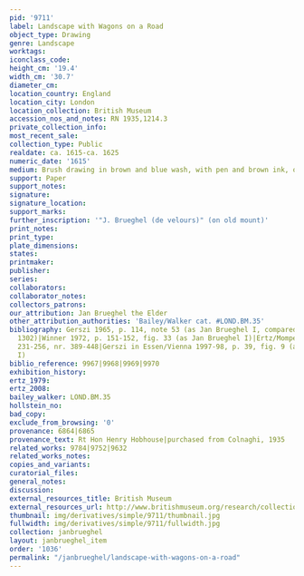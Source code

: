```yaml
---
pid: '9711'
label: Landscape with Wagons on a Road
object_type: Drawing
genre: Landscape
worktags:
iconclass_code:
height_cm: '19.4'
width_cm: '30.7'
diameter_cm:
location_country: England
location_city: London
location_collection: British Museum
accession_nos_and_notes: RN 1935,1214.3
private_collection_info:
most_recent_sale:
collection_type: Public
realdate: ca. 1615-ca. 1625
numeric_date: '1615'
medium: Brush drawing in brown and blue wash, with pen and brown ink, over black chalk
support: Paper
support_notes:
signature:
signature_location:
support_marks:
further_inscription: '"J. Brueghel (de velours)" (on old mount)'
print_notes:
print_type:
plate_dimensions:
states:
printmaker:
publisher:
series:
collaborators:
collaborator_notes:
collectors_patrons:
our_attribution: Jan Brueghel the Elder
other_attribution_authorities: 'Bailey/Walker cat. #LOND.BM.35'
bibliography: Gerszi 1965, p. 114, note 53 (as Jan Brueghel I, compared to Budapest
  1302)|Winner 1972, p. 151-152, fig. 33 (as Jan Brueghel I)|Ertz/Momper 1986, p.
  231-256, nr. 389-448|Gerszi in Essen/Vienna 1997-98, p. 39, fig. 9 (as Jan Brueghel
  I)
biblio_reference: 9967|9968|9969|9970
exhibition_history:
ertz_1979:
ertz_2008:
bailey_walker: LOND.BM.35
hollstein_no:
bad_copy:
exclude_from_browsing: '0'
provenance: 6864|6865
provenance_text: Rt Hon Henry Hobhouse|purchased from Colnaghi, 1935
related_works: 9784|9752|9632
related_works_notes:
copies_and_variants:
curatorial_files:
general_notes:
discussion:
external_resources_title: British Museum
external_resources_url: http://www.britishmuseum.org/research/collection_online/collection_object_details.aspx
thumbnail: img/derivatives/simple/9711/thumbnail.jpg
fullwidth: img/derivatives/simple/9711/fullwidth.jpg
collection: janbrueghel
layout: janbrueghel_item
order: '1036'
permalink: "/janbrueghel/landscape-with-wagons-on-a-road"
---
```

